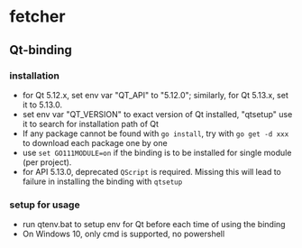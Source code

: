 # fetcher

## Qt-binding

### installation

* for Qt 5.12.x, set env var "QT_API" to "5.12.0"; similarly, for Qt 5.13.x, set it to 5.13.0.
* set env var "QT_VERSION" to exact version of Qt installed, "qtsetup" use it to search for installation path of Qt
* If any package cannot be found with `go install`, try with `go get -d xxx` to download each package one by one
* use `set GO111MODULE=on` if the binding is to be installed for single module (per project).
* for API 5.13.0, deprecated `QScript` is required. Missing this will lead to failure in installing the binding with `qtsetup`

### setup for usage

* run qtenv.bat to setup env for Qt before each time of using the binding
* On Windows 10, only cmd is supported, no powershell

